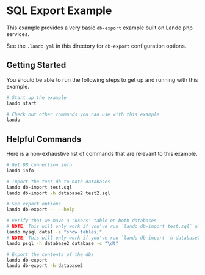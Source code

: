 SQL Export Example
====================

This example provides a very basic `db-export` example built on Lando php services.

See the `.lando.yml` in this directory for `db-export` configuration options.

Getting Started
---------------

You should be able to run the following steps to get up and running with this example.

```bash
# Start up the example
lando start

# Check out other commands you can use with this example
lando
```

Helpful Commands
----------------

Here is a non-exhaustive list of commands that are relevant to this example.

```bash
# Get DB connection info
lando info

# Import the test db to both databases
lando db-import test.sql
lando db-import -h database2 test2.sql

# See export options
lando db-export -- --help

# Verify that we have a 'users' table on both databases
# NOTE: This will only work if you've run `lando db-import test.sql` already
lando mysql data1 -e "show tables;"
# NOTE: This will only work if you've run `lando db-import -h database2 test2.sql` already
lando psql -h database2 database -c "\dt"

# Export the contents of the dbs
lando db-export
lando db-export -h database2
```
